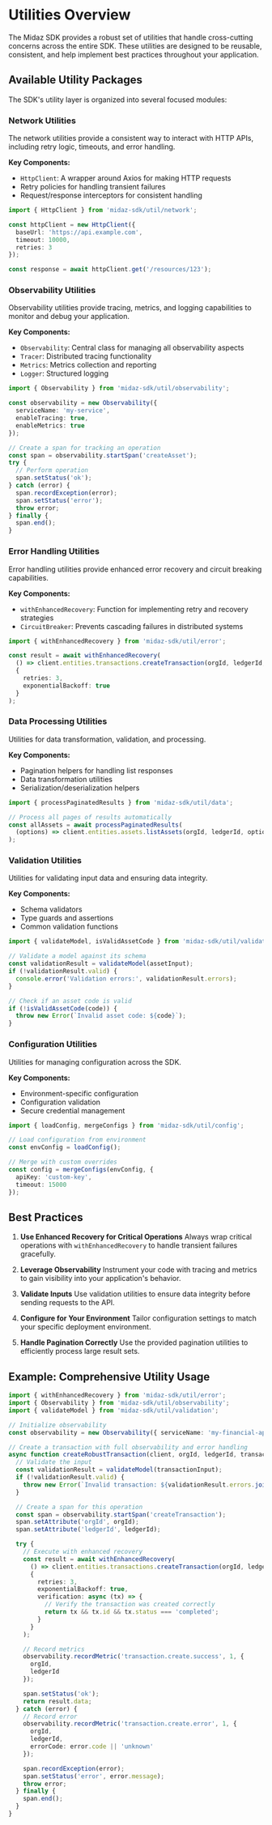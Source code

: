 # Utilities Overview

The Midaz SDK provides a robust set of utilities that handle cross-cutting concerns across the entire SDK. These utilities are designed to be reusable, consistent, and help implement best practices throughout your application.

## Available Utility Packages

The SDK's utility layer is organized into several focused modules:

### Network Utilities

The network utilities provide a consistent way to interact with HTTP APIs, including retry logic, timeouts, and error handling.

**Key Components:**
- `HttpClient`: A wrapper around Axios for making HTTP requests
- Retry policies for handling transient failures
- Request/response interceptors for consistent handling

```typescript
import { HttpClient } from 'midaz-sdk/util/network';

const httpClient = new HttpClient({
  baseUrl: 'https://api.example.com',
  timeout: 10000,
  retries: 3
});

const response = await httpClient.get('/resources/123');
```

### Observability Utilities

Observability utilities provide tracing, metrics, and logging capabilities to monitor and debug your application.

**Key Components:**
- `Observability`: Central class for managing all observability aspects
- `Tracer`: Distributed tracing functionality
- `Metrics`: Metrics collection and reporting
- `Logger`: Structured logging

```typescript
import { Observability } from 'midaz-sdk/util/observability';

const observability = new Observability({
  serviceName: 'my-service',
  enableTracing: true,
  enableMetrics: true
});

// Create a span for tracking an operation
const span = observability.startSpan('createAsset');
try {
  // Perform operation
  span.setStatus('ok');
} catch (error) {
  span.recordException(error);
  span.setStatus('error');
  throw error;
} finally {
  span.end();
}
```

### Error Handling Utilities

Error handling utilities provide enhanced error recovery and circuit breaking capabilities.

**Key Components:**
- `withEnhancedRecovery`: Function for implementing retry and recovery strategies
- `CircuitBreaker`: Prevents cascading failures in distributed systems

```typescript
import { withEnhancedRecovery } from 'midaz-sdk/util/error';

const result = await withEnhancedRecovery(
  () => client.entities.transactions.createTransaction(orgId, ledgerId, transaction),
  {
    retries: 3,
    exponentialBackoff: true
  }
);
```

### Data Processing Utilities

Utilities for data transformation, validation, and processing.

**Key Components:**
- Pagination helpers for handling list responses
- Data transformation utilities
- Serialization/deserialization helpers

```typescript
import { processPaginatedResults } from 'midaz-sdk/util/data';

// Process all pages of results automatically
const allAssets = await processPaginatedResults(
  (options) => client.entities.assets.listAssets(orgId, ledgerId, options)
);
```

### Validation Utilities

Utilities for validating input data and ensuring data integrity.

**Key Components:**
- Schema validators
- Type guards and assertions
- Common validation functions

```typescript
import { validateModel, isValidAssetCode } from 'midaz-sdk/util/validation';

// Validate a model against its schema
const validationResult = validateModel(assetInput);
if (!validationResult.valid) {
  console.error('Validation errors:', validationResult.errors);
}

// Check if an asset code is valid
if (!isValidAssetCode(code)) {
  throw new Error(`Invalid asset code: ${code}`);
}
```

### Configuration Utilities

Utilities for managing configuration across the SDK.

**Key Components:**
- Environment-specific configuration
- Configuration validation
- Secure credential management

```typescript
import { loadConfig, mergeConfigs } from 'midaz-sdk/util/config';

// Load configuration from environment
const envConfig = loadConfig();

// Merge with custom overrides
const config = mergeConfigs(envConfig, {
  apiKey: 'custom-key',
  timeout: 15000
});
```

## Best Practices

1. **Use Enhanced Recovery for Critical Operations**
   Always wrap critical operations with `withEnhancedRecovery` to handle transient failures gracefully.

2. **Leverage Observability**
   Instrument your code with tracing and metrics to gain visibility into your application's behavior.

3. **Validate Inputs**
   Use validation utilities to ensure data integrity before sending requests to the API.

4. **Configure for Your Environment**
   Tailor configuration settings to match your specific deployment environment.

5. **Handle Pagination Correctly**
   Use the provided pagination utilities to efficiently process large result sets.

## Example: Comprehensive Utility Usage

```typescript
import { withEnhancedRecovery } from 'midaz-sdk/util/error';
import { Observability } from 'midaz-sdk/util/observability';
import { validateModel } from 'midaz-sdk/util/validation';

// Initialize observability
const observability = new Observability({ serviceName: 'my-financial-app' });

// Create a transaction with full observability and error handling
async function createRobustTransaction(client, orgId, ledgerId, transactionInput) {
  // Validate the input
  const validationResult = validateModel(transactionInput);
  if (!validationResult.valid) {
    throw new Error(`Invalid transaction: ${validationResult.errors.join(', ')}`);
  }

  // Create a span for this operation
  const span = observability.startSpan('createTransaction');
  span.setAttribute('orgId', orgId);
  span.setAttribute('ledgerId', ledgerId);

  try {
    // Execute with enhanced recovery
    const result = await withEnhancedRecovery(
      () => client.entities.transactions.createTransaction(orgId, ledgerId, transactionInput),
      {
        retries: 3,
        exponentialBackoff: true,
        verification: async (tx) => {
          // Verify the transaction was created correctly
          return tx && tx.id && tx.status === 'completed';
        }
      }
    );

    // Record metrics
    observability.recordMetric('transaction.create.success', 1, {
      orgId,
      ledgerId
    });

    span.setStatus('ok');
    return result.data;
  } catch (error) {
    // Record error
    observability.recordMetric('transaction.create.error', 1, {
      orgId,
      ledgerId,
      errorCode: error.code || 'unknown'
    });

    span.recordException(error);
    span.setStatus('error', error.message);
    throw error;
  } finally {
    span.end();
  }
}
```
